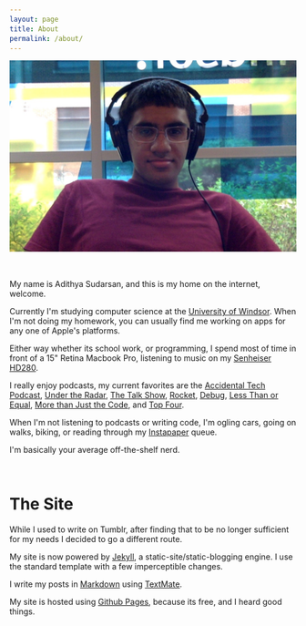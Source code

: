 ```yaml
---
layout: page
title: About
permalink: /about/
---
```


![My helpful screenshot](/assets/bio-pic.jpg)

<br>

My name is Adithya Sudarsan, and this is my home on the internet, welcome.

Currently I'm studying computer science at the [University of Windsor](http://www.uwindsor.ca). When I'm not doing my homework, you can usually find me working on apps for any one of Apple's platforms. 

Either way whether its school work, or programming, I spend most of time in front of a 15" Retina Macbook Pro, listening to music on my [Senheiser HD280](http://en-us.sennheiser.com/professional-dj-headphones-noise-cancelling-hd-280-pro). 

I really enjoy podcasts, my current favorites are the [Accidental Tech Podcast](http://atp.fm), [Under the Radar](https://www.relay.fm/radar), [The Talk Show](https://daringfireball.net/thetalkshow/), [Rocket](https://www.relay.fm/rocket), [Debug](http://www.imore.com/debug), [Less Than or Equal](https://www.relay.fm/ltoe/), [More than Just the Code](http://mtjc.fm), and [Top Four](https://www.relay.fm/topfour). 

When I'm not listening to podcasts or writing code, I'm ogling cars, going on walks, biking, or reading through my [Instapaper](https://www.instapaper.com) queue. 

I'm basically your average off-the-shelf nerd.

<br>

<h1>The Site</h1>

While I used to write on Tumblr, after finding that to be no longer sufficient for my needs I decided to go a different route. 

My site is now powered by [Jekyll](https://jekyllrb.com), a static-site/static-blogging engine. I use the standard template with a few imperceptible changes.

I write my posts in [Markdown](https://daringfireball.net/projects/markdown/) using [TextMate](https://macromates.com). 

My site is hosted using [Github Pages](https://pages.github.com), because its free, and I heard good things. 


